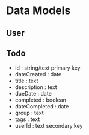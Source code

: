 
# Data Models

## User


## Todo

- id : string/text primary key
- dateCreated : date
- title : text
- description : text
- dueDate : date
- completed : boolean
- dateCompleted : date
- group : text 
- tags : text
- userId : text secondary key 